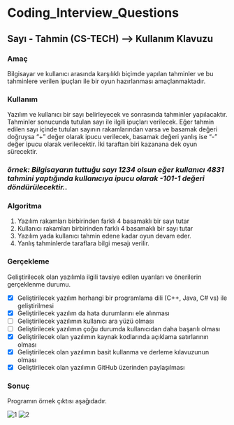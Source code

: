 # Coding_Interview_Questions
## Sayı - Tahmin (CS-TECH) --> Kullanım Klavuzu
### Amaç

Bilgisayar ve kullanıcı arasında karşılıklı biçimde yapılan tahminler ve bu tahminlere verilen ipuçları ile bir oyun hazırlanması amaçlanmaktadır. 

### Kullanım

Yazılım ve kullanıcı bir sayı belirleyecek ve sonrasında tahminler yapılacaktır. Tahminler sonucunda tutulan sayı ile ilgili ipuçları verilecek. Eğer tahmin edilen sayı içinde tutulan sayının rakamlarından varsa ve basamak değeri doğruysa “+” değer olarak ipucu verilecek, basamak değeri yanlış ise “-” değer ipucu olarak verilecektir. İki taraftan biri kazanana dek oyun sürecektir.

### _örnek: Bilgisayarın tuttuğu sayı 1234 olsun eğer kullanıcı 4831 tahmini yaptığında kullanıcıya ipucu olarak -101-1 değeri döndürülecektir.._

### Algoritma 
1. Yazılım rakamları birbirinden  farklı 4 basamaklı bir sayı tutar
2. Kullanıcı rakamları birbirinden farklı 4  basamaklı bir sayı tutar
3. Yazılım yada kullanıcı tahmin edene kadar oyun devam eder.
4. Yanlış tahminlerde taraflara bilgi mesajı verilir.

### Gerçekleme 
Geliştirilecek olan yazılımla ilgili tavsiye edilen uyarıları ve önerilerin gerçeklenme durumu.
- [x] Geliştirilecek yazılım herhangi bir programlama dili (C++, Java, C# vs) ile geliştirilmesi
- [x] Geliştirilecek yazılım da hata durumlarını ele alınması
- [ ] Geliştirilecek yazılımın kullanıcı ara yüzü olması
- [ ] Geliştirilecek yazılımın çoğu durumda kullanıcıdan daha başarılı olması
- [x] Geliştirilecek olan yazılımın kaynak kodlarında açıklama satırlarının olması
- [x] Geliştirilecek olan yazılımın basit kullanma ve derleme kılavuzunun olması
- [x] Geliştirilecek olan yazılımın GitHub üzerinden paylaşılması

### Sonuç
Programın örnek çıktısı aşağıdadır.

![1](https://user-images.githubusercontent.com/32637622/59949775-d0b6b080-947c-11e9-9cfe-e641242bdfc6.PNG)
![2](https://user-images.githubusercontent.com/32637622/59949776-d3b1a100-947c-11e9-8608-b8d34f1595a0.PNG)

